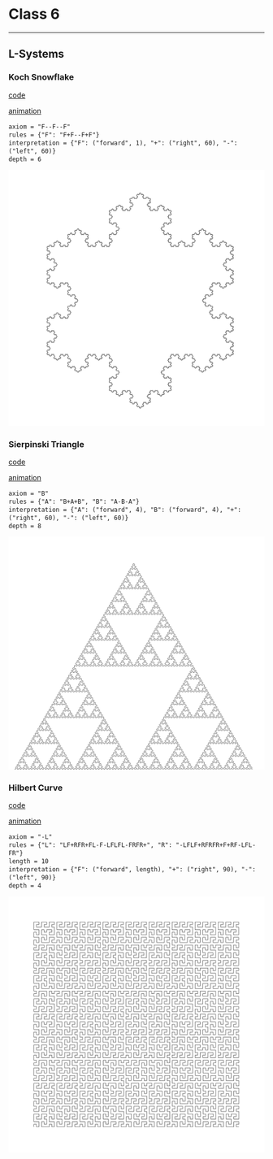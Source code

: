 # Class 6

---

## L-Systems

### Koch Snowflake
[code](https://github.com/examon/iv122_math_code/blob/d53165d3c777784b1f24363bd0378e3dc81fee2c/class_5/code/line_intersactions.py#L87)

[animation](code/img/koch_snowflake_animate.svg)

```
axiom = "F--F--F"
rules = {"F": "F+F--F+F"}
interpretation = {"F": ("forward", 1), "+": ("right", 60), "-": ("left", 60)}
depth = 6
```

![lines](code/img/koch_snowflake.svg)

### Sierpinski Triangle
[code](https://github.com/examon/iv122_math_code/blob/d53165d3c777784b1f24363bd0378e3dc81fee2c/class_5/code/line_intersactions.py#L87)

[animation](code/img/sierpinski_triangle_animate.svg)

```
axiom = "B"
rules = {"A": "B+A+B", "B": "A-B-A"}
interpretation = {"A": ("forward", 4), "B": ("forward", 4), "+": ("right", 60), "-": ("left", 60)}
depth = 8
```

![lines](code/img/sierpinski_triangle.svg)

### Hilbert Curve
[code](https://github.com/examon/iv122_math_code/blob/d53165d3c777784b1f24363bd0378e3dc81fee2c/class_5/code/line_intersactions.py#L87)

[animation](code/img/hilbert_curve_animate.svg)

```
axiom = "-L"
rules = {"L": "LF+RFR+FL-F-LFLFL-FRFR+", "R": "-LFLF+RFRFR+F+RF-LFL-FR"}
length = 10
interpretation = {"F": ("forward", length), "+": ("right", 90), "-": ("left", 90)}
depth = 4
```

![lines](code/img/hilbert_curve.svg)


